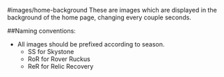 #images/home-background
These are images which are displayed in the background of the home page, changing every couple seconds.

##Naming conventions:
* All images should be prefixed according to season.
  * SS for Skystone
  * RoR for Rover Ruckus
  * ReR for Relic Recovery